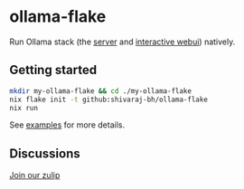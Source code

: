 # ollama-flake

Run Ollama stack (the [server](https://github.com/ollama/ollama) and [interactive webui](https://github.com/open-webui/open-webui)) natively.

## Getting started

```sh
mkdir my-ollama-flake && cd ./my-ollama-flake
nix flake init -t github:shivaraj-bh/ollama-flake
nix run
```

See [examples](./example) for more details.

## Discussions

[Join our zulip](https://nixos.zulipchat.com/#narrow/stream/426237-nixify-llm)
